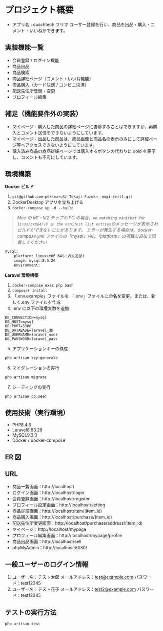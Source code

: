 # プロジェクト概要

- アプリ名 : coachtech フリマ
  ユーザー登録を行い、商品を出品・購入・コメント・いいねができます。

## 実装機能一覧

- 会員登録 / ログイン機能
- 商品出品
- 商品検索
- 商品詳細ページ（コメント・いいね機能）
- 商品購入（カード決済 / コンビニ決済）
- 配送先住所登録・変更
- プロフィール編集

## 補足（機能要件外の実装）

- マイページ・購入した商品の詳細ページに遷移することはできますが、再購入とコメント送信をできないようにしています。
- マイページ・出品した商品は、商品画像と商品名の表示のみにして詳細ページ等へアクセスできないようにしています。
- 購入済み商品の商品詳細ページでは購入するボタンの代わりに sold を表示し、コメントも不可にしています。

## 環境構築

**Docker ビルド**

1. `git@github.com:pokimaru3/-Tokaji-Suzuka--mogi-test1.git`
2. DockerDesktop アプリを立ち上げる
3. `docker-compose up -d --build`

> _Mac の M1・M2 チップの PC の場合、`no matching manifest for linux/arm64/v8 in the manifest list entries`のメッセージが表示されビルドができないことがあります。
> エラーが発生する場合は、docker-compose.yml ファイルの「mysql」内に「platform」の項目を追加で記載してください_

```bash
mysql:
    platform: linux/x86_64(この文追加)
    image: mysql:8.0.26
    environment:
```

**Laravel 環境構築**

1. `docker-compose exec php bash`
2. `composer install`
3. 「.env.example」ファイルを 「.env」ファイルに命名を変更。または、新しく.env ファイルを作成
4. .env に以下の環境変数を追加

```text
DB_CONNECTION=mysql
DB_HOST=mysql
DB_PORT=3306
DB_DATABASE=laravel_db
DB_USERNAME=laravel_user
DB_PASSWORD=laravel_pass
```

5. アプリケーションキーの作成

```bash
php artisan key:generate
```

6. マイグレーションの実行

```bash
php artisan migrate
```

7. シーディングの実行

```bash
php artisan db:seed
```

## 使用技術（実行環境）

- PHP8.4.6
- Laravel8.83.29
- MySQL9.3.0
- Docker / docker-compose

## ER 図

## URL

- 商品一覧画面：http://localhost/
- ログイン画面：http://localhost/login
- 会員登録画面：http://localhost/register
- プロフィール設定画面：http://localhost/setting
- 商品詳細画面：http://localhost/item/(item_id)
- 商品購入画面：http://localhost/purchase/(item_id)
- 配送先住所変更画面：http://localhost/purchase/address/(item_id)
- マイページ：http://localhost/mypage
- プロフィール編集画面：http://localhost/mypage/profile
- 商品出品画面：http://localhost/sell
- phpMyAdmin：http://localhost:8080/

## 一般ユーザーのログイン情報

1.  ユーザー名：テスト太郎
    メールアドレス：test@example.com
    パスワード：test12345
2.  ユーザー名：テスト花子
    メールアドレス：test2@example.com
    パスワード：test12345

## テストの実行方法

```bash
php artisan test
```

